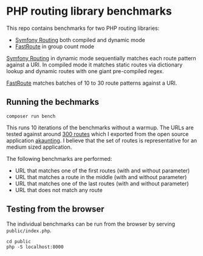 # PHP routing library benchmarks

This repo contains benchmarks for two PHP routing libraries:

- [Symfony Routing](https://symfony.com/doc/current/routing.html) both compiled and dynamic mode
- [FastRoute](https://github.com/nikic/FastRoute) in group count mode

[Symfony Routing](https://symfony.com/doc/current/routing.html) in dynamic mode sequentially matches each route pattern against a URI. In compiled mode it matches static routes via dictionary lookup and dynamic routes with one giant pre-compiled regex.

[FastRoute](https://github.com/nikic/FastRoute) matches batches of 10 to 30 route patterns against a URI.

## Running the bechmarks

```
composer run bench
```

This runs 10 iterations of the benchmarks without a warmup. The URLs are tested against around [300 routes](https://github.com/hbgl/php-routing-bench/blob/main/routes/akaunting.php) which I exported from the open source application [akaunting](https://github.com/akaunting/akaunting). I believe that the set of routes is representative for an medium sized application.

The following benchmarks are performed:

- URL that matches one of the first routes (with and without parameter)
- URL that matches a route in the middle (with and without parameter)
- URL that matches one of the last routes (with and without parameter)
- URL that does not match any route

## Testing from the browser

The individual benchmarks can be run from the browser by serving `public/index.php`.

```
cd public
php -S localhost:8000
```
